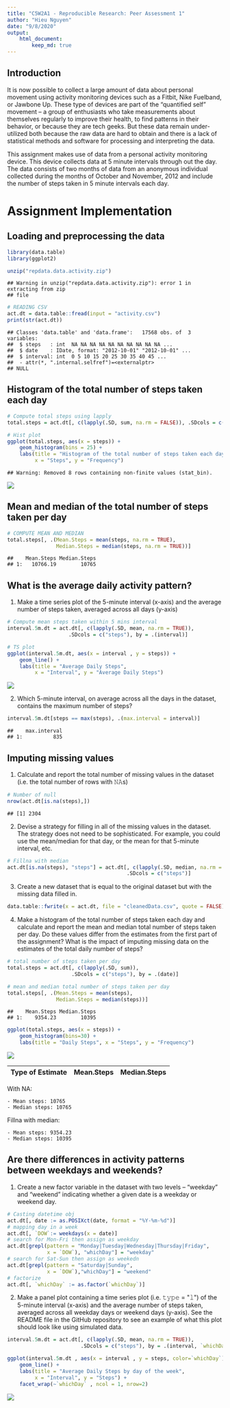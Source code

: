```yaml
---
title: "C5W2A1 - Reproducible Research: Peer Assessment 1"
author: "Hieu Nguyen"
date: "9/8/2020"
output:
    html_document:
        keep_md: true
---
```




## Introduction

It is now possible to collect a large amount of data about personal movement using activity monitoring devices such as a Fitbit, Nike Fuelband, or Jawbone Up. These type of devices are part of the “quantified self” movement – a group of enthusiasts who take measurements about themselves regularly to improve their health, to find patterns in their behavior, or because they are tech geeks. But these data remain under-utilized both because the raw data are hard to obtain and there is a lack of statistical methods and software for processing and interpreting the data.

This assignment makes use of data from a personal activity monitoring device. This device collects data at 5 minute intervals through out the day. The data consists of two months of data from an anonymous individual collected during the months of October and November, 2012 and include the number of steps taken in 5 minute intervals each day.

# Assignment Implementation  

## Loading and preprocessing the data


```r
library(data.table)
library(ggplot2)

unzip("repdata.data.activity.zip")
```

```
## Warning in unzip("repdata.data.activity.zip"): error 1 in extracting from zip
## file
```

```r
# READING CSV
act.dt = data.table::fread(input = "activity.csv")
print(str(act.dt))
```

```
## Classes 'data.table' and 'data.frame':	17568 obs. of  3 variables:
##  $ steps   : int  NA NA NA NA NA NA NA NA NA NA ...
##  $ date    : IDate, format: "2012-10-01" "2012-10-01" ...
##  $ interval: int  0 5 10 15 20 25 30 35 40 45 ...
##  - attr(*, ".internal.selfref")=<externalptr> 
## NULL
```


## Histogram of the total number of steps taken each day


```r
# Compute total steps using lapply
total.steps = act.dt[, c(lapply(.SD, sum, na.rm = FALSE)), .SDcols = c("steps"), by = .(date)] 

# Hist plot
ggplot(total.steps, aes(x = steps)) +
    geom_histogram(bins = 25) +
    labs(title = "Histogram of the total number of steps taken each day", 
         x = "Steps", y = "Frequency")
```

```
## Warning: Removed 8 rows containing non-finite values (stat_bin).
```

![](C5W3PA1_files/figure-html/unnamed-chunk-2-1.png)<!-- -->

## Mean and median of the total number of steps taken per day  


```r
# COMPUTE MEAN AND MEDIAN
total.steps[, .(Mean.Steps = mean(steps, na.rm = TRUE),
                Median.Steps = median(steps, na.rm = TRUE))]
```

```
##    Mean.Steps Median.Steps
## 1:   10766.19        10765
```

## What is the average daily activity pattern?

1. Make a time series plot of the 5-minute interval (x-axis) and the average number of steps taken, averaged across all days (y-axis)


```r
# Compute mean steps taken within 5 mins interval
interval.5m.dt = act.dt[, c(lapply(.SD, mean, na.rm = TRUE)),
                    .SDcols = c("steps"), by = .(interval)]

# TS plot
ggplot(interval.5m.dt, aes(x = interval , y = steps)) + 
    geom_line() + 
    labs(title = "Average Daily Steps", 
         x = "Interval", y = "Average Daily Steps")
```

![](C5W3PA1_files/figure-html/unnamed-chunk-4-1.png)<!-- -->

2. Which 5-minute interval, on average across all the days in the dataset, contains the maximum number of steps?


```r
interval.5m.dt[steps == max(steps), .(max.interval = interval)]
```

```
##    max.interval
## 1:          835
```


## Imputing missing values

1. Calculate and report the total number of missing values in the dataset (i.e. the total number of rows with 𝙽𝙰s)


```r
# Number of null
nrow(act.dt[is.na(steps),])
```

```
## [1] 2304
```

2. Devise a strategy for filling in all of the missing values in the dataset. The strategy does not need to be sophisticated. For example, you could use the mean/median for that day, or the mean for that 5-minute interval, etc.


```r
# Fillna with median
act.dt[is.na(steps), "steps"] = act.dt[, c(lapply(.SD, median, na.rm = TRUE)),
                                       .SDcols = c("steps")]
```

3. Create a new dataset that is equal to the original dataset but with the missing data filled in.


```r
data.table::fwrite(x = act.dt, file = "cleanedData.csv", quote = FALSE)
```

4. Make a histogram of the total number of steps taken each day and calculate and report the mean and median total number of steps taken per day. Do these values differ from the estimates from the first part of the assignment? What is the impact of imputing missing data on the estimates of the total daily number of steps?


```r
# total number of steps taken per day
total.steps = act.dt[, c(lapply(.SD, sum)),
                     .SDcols = c("steps"), by = .(date)]

# mean and median total number of steps taken per day
total.steps[, .(Mean.Steps = mean(steps),
                Median.Steps = median(steps))]
```

```
##    Mean.Steps Median.Steps
## 1:    9354.23        10395
```

```r
ggplot(total.steps, aes(x = steps)) + 
    geom_histogram(bins=30) + 
    labs(title = "Daily Steps", x = "Steps", y = "Frequency")
```

![](C5W3PA1_files/figure-html/unnamed-chunk-9-1.png)<!-- -->

Type of Estimate | Mean.Steps | Median.Steps
--- | --- | ---
With NA:

    - Mean steps: 10765
    - Median steps: 10765

Fillna with median:

    - Mean steps: 9354.23
    - Median steps: 10395

## Are there differences in activity patterns between weekdays and weekends?

1. Create a new factor variable in the dataset with two levels – “weekday” and “weekend” indicating whether a given date is a weekday or weekend day.


```r
# Casting datetime obj
act.dt[, date := as.POSIXct(date, format = "%Y-%m-%d")]
# mapping day in a week
act.dt[, `DOW`:= weekdays(x = date)]
# search for Mon-Fri then assign as weekday
act.dt[grepl(pattern = "Monday|Tuesday|Wednesday|Thursday|Friday",
             x = `DOW`), "whichDay"] = "weekday"
# search for Sat-Sun then assign as weekedn
act.dt[grepl(pattern = "Saturday|Sunday",
             x = `DOW`),"whichDay"] = "weekend"
# factorize
act.dt[, `whichDay` := as.factor(`whichDay`)]
```

2. Make a panel plot containing a time series plot (i.e. 𝚝𝚢𝚙𝚎 = "𝚕") of the 5-minute interval (x-axis) and the average number of steps taken, averaged across all weekday days or weekend days (y-axis). See the README file in the GitHub repository to see an example of what this plot should look like using simulated data.


```r
interval.5m.dt = act.dt[, c(lapply(.SD, mean, na.rm = TRUE)),
                        .SDcols = c("steps"), by = .(interval, `whichDay`)]

ggplot(interval.5m.dt , aes(x = interval , y = steps, color=`whichDay`)) +
    geom_line() + 
    labs(title = "Average Daily Steps by day of the week",
         x = "Interval", y = "Steps") +
    facet_wrap(~`whichDay` , ncol = 1, nrow=2)
```

![](C5W3PA1_files/figure-html/unnamed-chunk-11-1.png)<!-- -->


